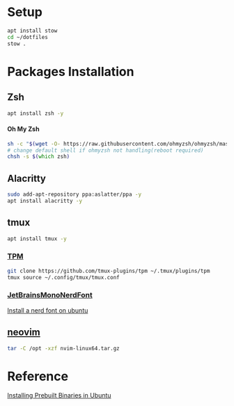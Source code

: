 # Setup

```zsh
apt install stow
cd ~/dotfiles
stow .
```

# Packages Installation

## Zsh

```bash
apt install zsh -y
```

#### Oh My Zsh

```zsh
sh -c "$(wget -O- https://raw.githubusercontent.com/ohmyzsh/ohmyzsh/master/tools/install.sh)"
# change default shell if ohmyzsh not handling(reboot required)
chsh -s $(which zsh)
```

## Alacritty

```zsh
sudo add-apt-repository ppa:aslatter/ppa -y
apt install alacritty -y
```

## tmux

```zsh
apt install tmux -y
```

### [TPM](https://github.com/tmux-plugins/tpm)

```zsh
git clone https://github.com/tmux-plugins/tpm ~/.tmux/plugins/tpm
tmux source ~/.config/tmux/tmux.conf
```

### [JetBrainsMonoNerdFont](https://www.nerdfonts.com/font-downloads)
    
[Install a nerd font on ubuntu](https://gist.github.com/matthewjberger/7dd7e079f282f8138a9dc3b045ebefa0)

## [neovim](https://github.com/neovim/neovim/releases/tag/stable)

```zsh
tar -C /opt -xzf nvim-linux64.tar.gz
```

# Reference

[Installing Prebuilt Binaries in Ubuntu](https://apetenchea.github.io/2021/10/17/installing-prebuilt-binaries-in-ubuntu/)